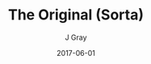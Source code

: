 ---
title: 'The Original (Sorta)'
alt: 'Mysteries of the Arcana'
date: '2017-06-01'
author: 'J Gray'
artist: 'Keira'
chapter: 'None'
filler: true
---